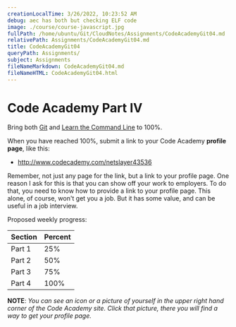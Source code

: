 ```yaml
---
creationLocalTime: 3/26/2022, 10:23:52 AM
debug: aec has both but checking ELF code
image: ./course/course-javascript.jpg
fullPath: /home/ubuntu/Git/CloudNotes/Assignments/CodeAcademyGit04.md
relativePath: Assignments/CodeAcademyGit04.md
title: CodeAcademyGit04
queryPath: Assignments/
subject: Assignments
fileNameMarkdown: CodeAcademyGit04.md
fileNameHTML: CodeAcademyGit04.html
---
```



<!-- toc -->
<!-- tocstop -->

# Code Academy Part IV

Bring both [Git](https://www.codecademy.com/learn/learn-git)
and [Learn the Command Line](https://www.codecademy.com/learn/learn-the-command-line) to 100%.

When you have reached 100%, submit a link to your Code Academy **profile page**, like this:

- <http://www.codecademy.com/netslayer43536>

Remember, not just any page for the link, but a link to your profile page. One reason I ask for this is that you can show off your work to employers. To do that, you need to know how to provide a link to your profile page. This alone, of course, won't get you a job. But it has some value, and can be useful in a job interview.

Proposed weekly progress:

| Section     | Percent     |
| :------------- | :------------- |
| Part 1 | 25% |
| Part 2 | 50% |
| Part 3 | 75% |
| Part 4 | 100% |

**NOTE**: _You can see an icon or a picture of yourself in the upper right hand corner of the Code Academy site. Click that picture, there you will find a way to get your profile page._
